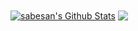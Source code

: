 

<a href="https://github.com/GiorgosL">
<img align="center" alt="sabesan's Github Stats" src="https://github-readme-stats.codestackr.vercel.app/api?username=GiorgosL&show_icons=true&hide_border=true&count_private=true&include_all_commits=true&theme=radical" /></a>

<a href="https://github.com/GiorgosL">
  <img align="center" src="https://github-readme-stats.anuraghazra1.vercel.app/api/top-langs/?username=GiorgosL&layout=compact&theme=radical" />
</a>
